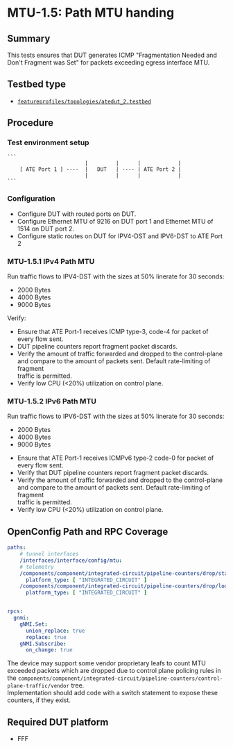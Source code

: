 # MTU-1.5: Path MTU handing

## Summary

This tests ensures that DUT generates ICMP "Fragmentation Needed and Don't Fragment was Set" for packets exceeding egress interface MTU. 

## Testbed type

*  [`featureprofiles/topologies/atedut_2.testbed`](https://github.com/openconfig/featureprofiles/blob/main/topologies/atedut_2.testbed)

## Procedure

### Test environment setup

    ```
                             |         |      |            |
        [ ATE Port 1 ] ----  |   DUT   | ---- | ATE Port 2 |
                             |         |      |            |
    ```


### Configuration

* Configure DUT with routed ports on DUT.
* Configure Ethernet MTU of 9216 on DUT port 1 and Ethernet MTU of 1514 on DUT port 2.
* Configure static routes on DUT for IPV4-DST and IPV6-DST to ATE Port 2  


### MTU-1.5.1 IPv4 Path MTU 

Run traffic flows to IPV4-DST with the sizes at 50% linerate for 30 seconds:
- 2000 Bytes
- 4000 Bytes
- 9000 Bytes

Verify:
* Ensure that ATE Port-1 receives ICMP type-3, code-4 for packet of every flow sent.
* DUT pipeline counters report fragment packet discards.
* Verify the amount of traffic forwarded and dropped to the control-plane and compare to the amount of packets sent. Default rate-limiting of fragment  
  traffic is permitted.
* Verify low CPU (<20%) utilization on control plane.

### MTU-1.5.2 IPv6 Path MTU 

Run traffic flows to IPV6-DST with the sizes at 50% linerate for 30 seconds:
- 2000 Bytes
- 4000 Bytes
- 9000 Bytes

* Ensure that ATE Port-1 receives ICMPv6 type-2 code-0 for packet of every flow sent.
* Verify that DUT pipeline counters report fragment packet discards.
* Verify the amount of traffic forwarded and dropped to the control-plane and compare to the amount of packets sent. Default rate-limiting of fragment  
  traffic is permitted.
* Verify low CPU (<20%) utilization on control plane.

## OpenConfig Path and RPC Coverage

```yaml
paths:
    # tunnel interfaces
    /interfaces/interface/config/mtu:
    # telemetry
    /components/component/integrated-circuit/pipeline-counters/drop/state/packet-processing-aggregate:
      platform_type: [ "INTEGRATED_CIRCUIT" ]
    /components/component/integrated-circuit/pipeline-counters/drop/lookup-block/state/fragment-total-drops:
      platform_type: [ "INTEGRATED_CIRCUIT" ]


rpcs:
  gnmi:
    gNMI.Set:
      union_replace: true
      replace: true
    gNMI.Subscribe:
      on_change: true
```

The device may support some vendor proprietary leafs to count MTU exceeded packets which are dropped due to control plane policing rules in the `components/component/integrated-circuit/pipeline-counters/control-plane-traffic/vendor` tree.  
Implementation should add code with a switch statement to expose these counters, if they exist.

## Required DUT platform

* FFF
